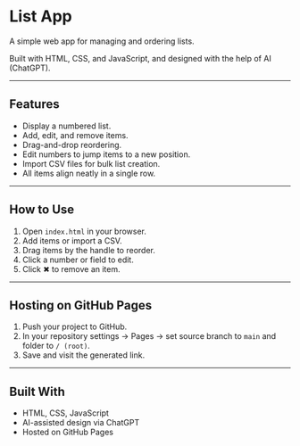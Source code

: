 # List App

A simple web app for managing and ordering lists.

Built with HTML, CSS, and JavaScript, and designed with the help of AI (ChatGPT).

---

## Features

- Display a numbered list.
- Add, edit, and remove items.
- Drag-and-drop reordering.
- Edit numbers to jump items to a new position.
- Import CSV files for bulk list creation.
- All items align neatly in a single row.

---

## How to Use

1. Open `index.html` in your browser.
2. Add items or import a CSV.
3. Drag items by the handle to reorder.
4. Click a number or field to edit.
5. Click ✖ to remove an item.

---

## Hosting on GitHub Pages

1. Push your project to GitHub.
2. In your repository settings → Pages → set source branch to `main` and folder to `/ (root)`.
3. Save and visit the generated link.

---

## Built With

- HTML, CSS, JavaScript  
- AI-assisted design via ChatGPT  
- Hosted on GitHub Pages
